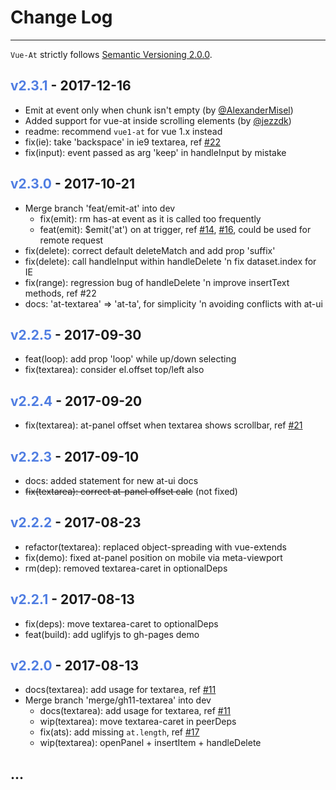 
# Change Log

----

`Vue-At` strictly follows [Semantic Versioning 2.0.0](http://semver.org/).

## <span class="title-version">v2.3.1</span> - 2017-12-16

- Emit at event only when chunk isn't empty (by [@AlexanderMisel](https://github.com/fritx/vue-at/commits?author=AlexanderMisel))
- Added support for vue-at inside scrolling elements (by [@jezzdk](https://github.com/fritx/vue-at/commits?author=jezzdk))
- readme: recommend `vue1-at` for vue 1.x instead
-	fix(ie): take 'backspace' in ie9 textarea, ref [#22](https://github.com/fritx/vue-at/issues/22)
- fix(input): event passed as arg 'keep' in handleInput by mistake

## <span class="title-version">v2.3.0</span> - 2017-10-21

- Merge branch 'feat/emit-at' into dev
  - fix(emit): rm has-at event as it is called too frequently
  - feat(emit): $emit('at') on at trigger, ref [#14](https://github.com/fritx/vue-at/issues/14), [#16](https://github.com/fritx/vue-at/issues/16), could be used for remote request
- fix(delete): correct default deleteMatch and add prop 'suffix'
- fix(delete): call handleInput within handleDelete 'n fix dataset.index for IE
- fix(range): regression bug of handleDelete 'n improve insertText methods, ref #22
- docs: 'at-textarea' => 'at-ta', for simplicity 'n avoiding conflicts with at-ui

## <span class="title-version">v2.2.5</span> - 2017-09-30

- feat(loop): add prop 'loop' while up/down selecting
- fix(textarea): consider el.offset top/left also

## <span class="title-version">v2.2.4</span> - 2017-09-20

- fix(textarea): at-panel offset when textarea shows scrollbar, ref [#21](https://github.com/fritx/vue-at/issues/21)

## <span class="title-version">v2.2.3</span> - 2017-09-10

- docs: added statement for new at-ui docs
- ~~fix(textarea): correct at-panel offset calc~~ (not fixed)

## <span class="title-version">v2.2.2</span> - 2017-08-23

- refactor(textarea): replaced object-spreading with vue-extends
- fix(demo): fixed at-panel position on mobile via meta-viewport
- rm(dep): removed textarea-caret in optionalDeps

## <span class="title-version">v2.2.1</span> - 2017-08-13

- fix(deps): move textarea-caret to optionalDeps
- feat(build): add uglifyjs to gh-pages demo 

## <span class="title-version">v2.2.0</span> - 2017-08-13

- docs(textarea): add usage for textarea, ref [#11](https://github.com/fritx/vue-at/issues/11)
- Merge branch 'merge/gh11-textarea' into dev
  - docs(textarea): add usage for textarea, ref [#11](https://github.com/fritx/vue-at/issues/11)
  - wip(textarea): move textarea-caret in peerDeps
  - fix(ats): add missing `at.length`, ref [#17](https://github.com/fritx/vue-at/issues/17)
  - wip(textarea): openPanel + insertItem + handleDelete

## ...

<style scoped>
  .title-version {
    color: #4F7DE2;
    /* font-size: .9em; */
  }
</style>
